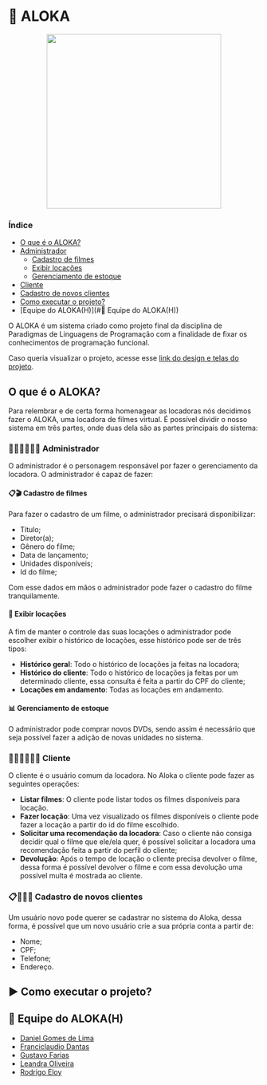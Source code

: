 # :minidisc: ALOKA
<p align=center>
  <img width=350 src="https://user-images.githubusercontent.com/42751604/115566016-47e34880-a290-11eb-99c6-5052a4c88d13.png"/> 
</p>

### Índice
- [O que é o ALOKA?](#o-que-%C3%A9-o-aloka)
- [Administrador](#👩🏻‍💼👨🏽‍💼-Administrador)
  - [Cadastro de filmes](#:clipboard::clapper:-Cadastro-de-filmes)
  - [Exibir locações](#:pencil:-exibir-locacoes)
  - [Gerenciamento de estoque](#:bar_chart:-Gerenciamento-de-estoque)
- [Cliente](#👩🏾‍💻👨🏻‍💻-Cliente)
- [Cadastro de novos clientes](#:clipboard:👩🏼‍💻-Cadastro-de-novos-clientes)
- [Como executar o projeto?](#:arrow_forward:-Como-executar-o-projeto?)
- [Equipe do ALOKA(H)](#:pushpin: Equipe do ALOKA(H))

O ALOKA é um sistema criado como projeto final da disciplina de Paradigmas de Linguagens de Programação com a finalidade de fixar os conhecimentos de programação funcional.

Caso queria visualizar o projeto, acesse esse [link do design e telas do projeto](https://www.figma.com/file/7sJAJApkPpNLwYtmqszuc4/ALOKA?node-id=9%3A30).

## O que é o ALOKA?
Para relembrar e de certa forma homenagear as locadoras nós decidimos fazer o ALOKA, uma locadora de filmes virtual. É possível dividir o nosso sistema em três partes, onde duas dela são as partes principais do sistema:

### 👩🏻‍💼👨🏽‍💼 Administrador
O administrador é o personagem responsável por fazer o gerenciamento da locadora. O administrador é capaz de fazer:

#### :clipboard::clapper: **Cadastro de filmes**
Para fazer o cadastro de um filme, o administrador precisará disponibilizar:
- Título;
- Diretor(a);
- Gênero do filme;
- Data de lançamento;
- Unidades disponíveis;
- Id do filme;

Com esse dados em mãos o administrador pode fazer o cadastro do filme tranquilamente.

#### :pencil: **Exibir locações**
A fim de manter o controle das suas locações o administrador pode escolher exibir o histórico de locações, esse histórico pode ser de três tipos:
- **Histórico geral**: Todo o histórico de locações ja feitas na locadora;
- **Histórico do cliente**: Todo o histórico de locações ja feitas por um determinado cliente, essa consulta é feita a partir do CPF do cliente;
- **Locações em andamento**: Todas as locações em andamento. 

#### :bar_chart: Gerenciamento de estoque
O administrador pode comprar novos DVDs, sendo assim é necessário que seja possível fazer a adição de novas unidades no sistema.

### 👩🏾‍💻👨🏻‍💻 Cliente
O cliente é o usuário comum da locadora. No Aloka o cliente pode fazer as seguintes operações:

- **Listar filmes**: O cliente pode listar todos os filmes disponíveis para locação.
- **Fazer locação**: Uma vez visualizado os filmes disponíveis o cliente pode fazer a locação a partir do id do filme escolhido.
- **Solicitar uma recomendação da locadora**: Caso o cliente não consiga decidir qual o filme que ele/ela quer, é possível solicitar a locadora uma recomendação feita a partir do perfil do cliente;
- **Devolução**: Após o tempo de locação o cliente precisa devolver o filme, dessa forma é possível devolver o filme e com essa devolução uma possível multa é mostrada ao cliente.

### :clipboard:👩🏼‍💻 Cadastro de novos clientes
Um usuário novo pode querer se cadastrar no sistema do Aloka, dessa forma, é possível que um novo usuário crie a sua própria conta a partir de:
- Nome;
- CPF;
- Telefone;
- Endereço.

## :arrow_forward: Como executar o projeto?

## :pushpin: Equipe do ALOKA(H)

- [Daniel Gomes de Lima](https://github.com/dnlgomesl)
- [Franciclaudio Dantas](https://github.com/claudiodantas)
- [Gustavo Farias](https://github.com/GusttaFS)
- [Leandra Oliveira](https://github.com/LeandraOS)
- [Rodrigo Eloy](https://github.com/RodrigoEC)

